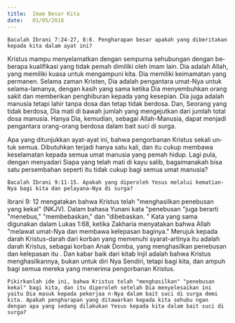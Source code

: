 ```yaml
---
title:  Imam Besar Kita
date:   01/05/2018
---
```


`Bacalah Ibrani 7:24-27, 8:6. Pengharapan besar apakah yang diberitakan kepada kita dalam ayat ini?`

Kristus mampu menyelamatkan dengan sempurna sehubungan dengan be­berapa kualifikasi yang tidak pemah dimiliki oleh imam lain. Dia adalah Allah, yang memiliki kuasa untuk mengampuni kita. Dia memiliki keimamatan yang permanen. Selama zaman Kristen, Dia adalah pengantara umat-Nya untuk selama-lamanya, dengan kasih yang sama ketika Dia menyembuhkan orang sakit dan  memberikan penghiburan kepada yang kesepian. Dia juga adalah manusia tetapi lahir tanpa dosa dan tetap tidak berdosa. Dan, Seorang yang tidak berdosa, Dia mati di bawah jumlah yang mengejutkan dari jumlah total dosa manusia. Hanya Dia, kemudian, sebagai Allah-Manusia, dapat menjadi pengantara orang-orang berdosa dalam bait suci di surga.

Apa yang ditunjukkan ayat-ayat ini, bahwa pengorbanan Kristus sekali un­tuk semua. Dibutuhkan terjadi hanya satu kali, dan itu cukup membawa kese­lamatan kepada semua umat manusia yang pemah hidup. Lagi pula, dengan menyadari  Siapa yang telah mati di kayu salib, bagaimanakah  bisa satu persembahan seperti itu tidak cukup bagi semua umat manusia?

`Bacalah Ibrani 9:11-15. Apakah yang diperoleh Yesus melalui kematian-Nya bagi kita dan pelayana-Nya di surga?`

Ibrani 9: 12 mengatakan bahwa Kristus telah "menghasilkan penebusan yang kekal" (NKJV). Dalam bahasa Yunani kata "penebusan "juga berarti "me­nebus," "membebaskan," dan "dibebaskan. " Kata yang sama digunakan dalam Lukas 1:68, ketika Zakharia menyatakan bahwa Allah "melawat umat-Nya dan membawa kelepasan baginya." Merujuk kepada darah Kristus-darah dari korban yang memenuhi syarat-artinya itu adalah darah Kristus, sebagai kor­ban Anak Domba, yang menghasilkan penebusan dan kelepasan itu . Dan kabar baik dari kitab Injil adalah bahwa Kristus menghasilkannya, bukan untuk diri­ Nya Sendiri, tetapi bagi kita, dan ampuh bagi semua mereka yang menerima pengorbanan Kristus.

`Pikirkanlah ide ini, bahwa Kristus telah "menghasilkan" "penebusan kekal" bagi kita, dan itu diperoleh setelah Dia menyelesaikan ini yaitu Dia masuk kepada pekerjaa n-Nya dalam bait suci di surga demi kita. Apakah pengharapan yang ditawarkan kepada kita sehubu ngan dengan apa yang sedang dilakukan Yesus kepada kita dalam bait suci di surga?`